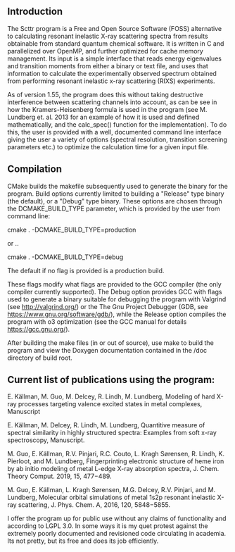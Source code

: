 ## Introduction
The Scttr program is a Free and Open Source Software (FOSS) alternative to calculating resonant inelastic X-ray scattering spectra from results obtainable from standard quantum chemical software. It is written in C and parallelized over OpenMP, and further optimized for cache memory management. Its input is a simple interface that reads energy eigenvalues and transition moments from either a binary or text file, and uses that information to calculate the experimentally observed spectrum obtained from performing resonant inelastic x-ray scattering (RIXS) experiments.

As of version 1.55, the program does this without taking destructive interference between scattering channels into account, as can be see in how the Kramers-Heisenberg formula is used in the program (see M. Lundberg et. al. 2013 for an example of how it is used and defined mathematically, and the calc_spec() function for the implementation). To do this, the user is provided with a well, documented command line interface giving the user a variety of options (spectral resolution, transition screening parameters etc.) to optimize the calculation time for a given input file.

## Compilation
CMake builds the makefile subsequently used to generate the binary for the program. Build options currently limited to building a "Release" type binary (the default), or a "Debug" type binary. These options are chosen through the DCMAKE_BUILD_TYPE parameter, which is provided by the user from command line:

cmake . -DCMAKE_BUILD_TYPE=production

or ..

cmake . -DCMAKE_BUILD_TYPE=debug

The default if no flag is provided is a production build.

These flags modify what flags are provided to the GCC compiler (the only compiler currently supported). The Debug option provides GCC with flags used to generate a binary suitable for debugging the program with Valgrind (see http://valgrind.org/) or the The Gnu Project Debugger (GDB, see https://www.gnu.org/software/gdb/), while the Release option compiles the program with o3 optimization (see the GCC manual for details https://gcc.gnu.org/).

After building the make files (in or out of source), use make to build the program and view the Doxygen documentation contained in the /doc directory of build root.

## Current list of publications using the program:
E. Källman, M. Guo, M. Delcey, R. Lindh, M. Lundberg, Modeling of hard X-ray processes targeting valence excited states in metal
complexes, Manuscript

E. Källman, M. Delcey, R. Lindh, M. Lundberg, Quantitive measure of spectral similarity in highly structured spectra: Examples from
soft x-ray spectroscopy, Manuscript.

M. Guo, E. Källman, R.V. Pinjari, R.C. Couto, L. Kragh Sørensen, R. Lindh, K. Pierloot, and M. Lundberg, Fingerprinting electronic
structure of heme iron by ab initio modeling of metal L-edge X-ray absorption spectra, J. Chem. Theory Comput. 2019, 15, 477−489.

M. Guo, E. Källman, L. Kragh Sørensen, M.G. Delcey, R.V. Pinjari, and M. Lundberg, Molecular orbital simulations of metal 1s2p
resonant inelastic X-ray scattering, J. Phys. Chem. A, 2016, 120, 5848−5855.

I offer the program up for public use without any claims of functionality and according to LGPL 3.0. In some ways it is my quet protest against the extremely poorly documented and revisioned code circulating in academia. Its not pretty, but its free and does its job efficiently.
